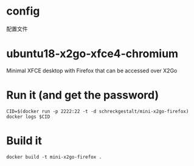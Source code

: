 # config

配置文件



# ubuntu18-x2go-xfce4-chromium

Minimal XFCE desktop with Firefox that can be accessed over X2Go

# Run it (and get the password)

    CID=$(docker run -p 2222:22 -t -d schreckgestalt/mini-x2go-firefox)
    docker logs $CID

# Build it

    docker build -t mini-x2go-firefox .